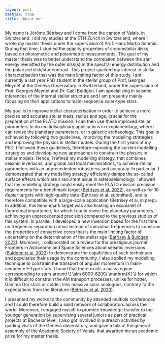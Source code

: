 ```yaml
---
layout: post
mathjax: true
title: "About me"
---
```


My name is Jérôme Bétrisey and I come from the canton of Valais, in Switzerland. I did my studies at the ETH Zürich in Switzerland, where I wrote my master thesis under the supervision of Prof. Hans Martin Schmid. During that time, I studied the opacity properties of circumstellar disks based on photometric and polarimetric measurements. The goal of my master thesis was to better understand the correlation between the star energy reemitted by the outer disk(s) in the spectral energy distribution and the polarized disk/star contrast. This project sparked my interest in stellar characterisation that was the main limiting factor of this study. I am currently a last year PhD student in the stellar group of Prof. Georges Meynet at the Geneva Observatory in Switzerland, under the supervision of Prof. Georges Meynet and Dr. Gaël Buldgen. I am specialising in seismic inferences of the internal stellar structure and I am presently mainly focusing on their applications to main-sequence solar-type stars.

My goal is to improve stellar characterisation in order to achieve a more precise and accurate stellar mass, radius and age, crucial for the preparation of the PLATO mission. I can then use these improved stellar parameters to do multidisciplinary applications in exoplanetology, where I can revise the planetary parameters, or in galactic archaeology. This goal is achieved by following two guidelines, improving the modelling strategies and improving the physics in stellar models. During the first years of my PhD, I followed these guidelines, therefore improving the current modelling strategies and developing new approaches to constrain the physics in stellar models. Hence, I refined my modelling strategy, that combines seismic inversions, and global and local minimisations, to achieve stellar parameters with an unprecedented robustness and accuracy. In particular, I demonstrated that my modelling strategy efficiently damps the so-called surface effects which are a recurrent issue in asteroseismology. I showed that my modelling strategy could easily meet the PLATO mission precision requirements for a benchmark target ([Bétrisey et al. 2022](https://ui.adsabs.harvard.edu/abs/2022A%26A...659A..56B/abstract)), as well as for 10 *Kepler* targets with high-quality data (Bétrisey et al. submitted), and is therefore compatible with a large-scale application (Bétrisey et al. in prep). In addition, this benchmark target was also hosting an exoplanet of theoretical importance, for which I could revise the planetary parameters, achieving an unprecedented precision compared to the previous studies of this system. In parallel, I developed a new inversion based for the first time on frequency separation ratios instead of individual frequencies to constrain the properties of convective cores that is the main limiting factor of uncertainty on the determination of the stellar age ([Bétrisey & Buldgen 2022](https://ui.adsabs.harvard.edu/abs/2022A%26A...663A..92B/abstract)). Moreover, I collaborated on a review for the prestigious journal Frontiers in Astronomy and Space Sciences about seismic inversions ([Buldgen et al. 2022](https://ui.adsabs.harvard.edu/abs/2022FrASS...9.2373B/abstract)) to demonstrate the capabilities of such techniques  and popularise their usage by the community. I also applied my modelling technique to constrain the transport of angular momentum in main-sequence F-type stars. I found that there exists a mass regime corresponding to stars around \\( \sim 6000-6200\ \mathrm{K} \\) for which it is difficult to constrain the AM transport processes, unlike for hotter, Gamma Dor stars or colder, less massive solar analogues, contrary to the expectations from the literature ([Bétrisey et al. 2023](https://ui.adsabs.harvard.edu/abs/2023A%26A...673L..11B/abstract)).

I presented my works to the community by attended multiple conferences and I could therefore build a solid network of collaborators across the world. Moreover, I engaged myself to promote knowledge transfer to the younger generation by supervising several juniors as part of practical projects at Bachelor level. I also got involved in outreach activities by guiding visits of the Geneva observatory, and gave a talk at the general assembly of the Academic Society of Valais, that awarded me an academic prize for my master thesis.
